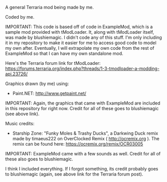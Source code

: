 A general Terraria mod being made by me.

Coded by me.

IMPORTANT: This code is based off of code in ExampleMod, which is a sample mod provided with tModLoader.  It, along with tModLoader itself, was made by blushiemagic.  I didn't code any of this stuff.  I'm only including it in my repository to make it easier for me to access good code to model my own after.  Eventually, I will extrapolate my own code from the rest of ExampleMod so that I can have my own standalone mod.


Here's the Terraria forum link for tModLoader:  https://forums.terraria.org/index.php?threads/1-3-tmodloader-a-modding-api.23726/


Graphics drawn (by me) using:
- Paint.NET: http://www.getpaint.net/

IMPORTANT: Again, the graphics that came with ExampleMod are included in this repository for right now.  Credit for all of these goes to blushiemagic (see above link).

Music credits:
- Starship Zone:  "Funky Moles & Trashy Ducks", a Darkwing Duck remix made by timaeus222 on OverClocked Remix ( http://ocremix.org ).  The remix can be found here: https://ocremix.org/remix/OCR03005

IMPORTANT: ExampleMod came with a few sounds as well.  Credit for all of these also goes to blushiemagic.

I think I included everything.  If I forgot something, its credit probably goes to blushiemagic (again, see above link for the Terraria forum post).